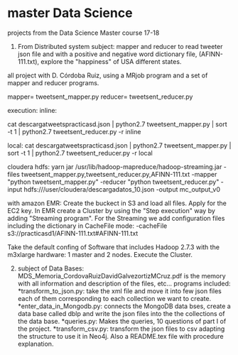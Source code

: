 # master Data Science
projects from the Data Science Master course 17-18

1) From Distributed system subject: mapper and reducer to read tweeter json file and with a positive and negative word dictionary file, (AFINN-111.txt), explore the "happiness" of USA different states.

all project with D. Córdoba Ruiz, using a MRjob program and a set of mapper and reducer programs.

mapper= tweetsent_mapper.py
reducer= tweetsent_reducer.py

execution:
inline:

cat descargatweetspracticasd.json | python2.7
tweetsent_mapper.py | sort -t 1 | python2.7 tweetsent_reducer.py -r inline

local:
cat descargatweetspracticasd.json | python2.7
tweetsent_mapper.py | sort -t 1 | python2.7 tweetsent_reducer.py -r local

cloudera hdfs:
yarn jar /usr/lib/hadoop-mapreduce/hadoop-streaming.jar
-files tweetsent_mapper.py,tweetsent_reducer.py,AFINN-111.txt
-mapper "python tweetsent_mapper.py" -reducer "python tweetsent_reducer.py"
-input hdfs:///user/cloudera/descargadatos_10.json -output mc_output_v0


with amazon EMR:
Create the buckect in S3 and load all files. Apply for the EC2 key. In
EMR create a Cluster by using the "Step execution" way by adding "Streaming program".
For the Streaming we add configuration files including the dictionary in CacheFile mode:
-cacheFile
s3://practicasd1/AFINN-111.txt#AFINN-111.txt

Take the default confing of Software that includes Hadoop 2.7.3 with the
 m3xlarge hardware: 1 master and 2 nodes. Execute the Cluster.


2) subject of Data Bases:
MDS_Memoria_CordovaRuizDavidGalvezortizMCruz.pdf is the memory with all information and description of the files, etc... programs included:
 *transform_to_json.py: take the xml file and move it into few json files each of them corresponding to each collection we want to create. 
 *enter_data_in_Mongodb.py: connects the MongoDB data bses, create a data base called dblp and write the json files into the the collections of the data base.
 *queries.py: Makes the queries, 10 questions of part I of the project. 
 *transform_csv.py: transform the json files to csv adapting the structure to use it in Neo4j.
 Also a README.tex file with procedure explanation.

